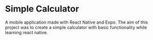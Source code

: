 # Simple Calculator

A mobile application made with React Native and Expo. The aim of this project was to create a simple calculator with basic functionality while learning react native.

